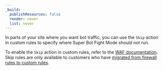 ```yaml
---
_build:
  publishResources: false
  render: never
  list: never
---
```


In parts of your site where you want bot traffic, you can use the `Skip` action in custom rules to specify where Super Bot Fight Mode should not run.

To enable the `Skip` action in custom rules, refer to the [WAF documentation](/waf/custom-rules/skip/). Skip rules are only available to customers who have [migrated from firewall rules to custom rules](/waf/reference/migration-guides/firewall-rules-to-custom-rules/).